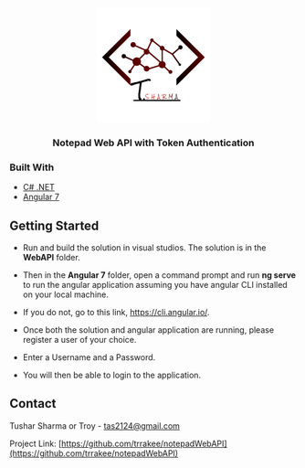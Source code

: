 <!-- Notepad Vault -->

<!-- PROJECT LOGO -->
<br />
<p align="center">
  <a href="https://github.com/trrakee/notepadWebAPI">
    <img src="logo_t.png" alt="Logo" width="200" height="200">
  </a>

  <h3 align="center">Notepad Web API with Token Authentication</h3>

### Built With

* [C# .NET]()
* [Angular 7]()



<!-- GETTING STARTED -->
## Getting Started

* Run and build the solution in visual studios. The solution is in the **WebAPI** folder.
* Then in the **Angular 7** folder, open a command prompt and run **ng serve** to run the angular application assuming you have angular CLI installed on your local machine.
* If you do not, go to this link, https://cli.angular.io/.

* Once both the solution and angular application are running, please register a user of your choice. 
* Enter a Username and a Password.

* You will then be able to login to the application.


<!-- CONTACT -->
## Contact

Tushar Sharma or Troy - tas2124@gmail.com

Project Link: [https://github.com/trrakee/notepadWebAPI](https://github.com/trrakee/notepadWebAPI)

